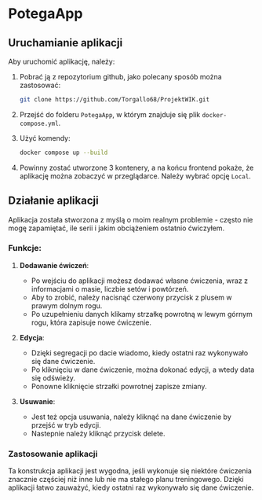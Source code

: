 # PotegaApp

## Uruchamianie aplikacji

Aby uruchomić aplikację, należy:

1. Pobrać ją z repozytorium github, jako polecany sposób można zastosować:
   ```bash
   git clone https://github.com/Torgallo68/ProjektWIK.git
   ```
2. Przejść do folderu `PotegaApp`, w którym znajduje się plik `docker-compose.yml`.
3. Użyć komendy:

   ```bash
   docker compose up --build
   ```

4. Powinny zostać utworzone 3 kontenery, a na końcu frontend pokaże, że aplikację można zobaczyć w przeglądarce. Należy wybrać opcję `Local`.

## Działanie aplikacji

Aplikacja została stworzona z myślą o moim realnym problemie - często nie mogę zapamiętać, ile serii i jakim obciążeniem ostatnio ćwiczyłem. 

### Funkcje:

1. **Dodawanie ćwiczeń**:
   - Po wejściu do aplikacji możesz dodawać własne ćwiczenia, wraz z informacjami o masie, liczbie setów i powtórzeń.
   - Aby to zrobić, należy nacisnąć czerwony przycisk z plusem w prawym dolnym rogu.
   - Po uzupełnieniu danych klikamy strzałkę powrotną w lewym górnym rogu, która zapisuje nowe ćwiczenie.

2. **Edycja**:
   - Dzięki segregacji po dacie wiadomo, kiedy ostatni raz wykonywało się dane ćwiczenie.
   - Po kliknięciu w dane ćwiczenie, można dokonać edycji, a wtedy data się odświeży.
   - Ponowne kliknięcie strzałki powrotnej zapisze zmiany.
3. **Usuwanie**:
   - Jest też opcja usuwania, należy kliknąć na dane ćwiczenie by przejść w tryb edycji.
   - Nastepnie należy kliknąć przycisk delete.

   
### Zastosowanie aplikacji

Ta konstrukcja aplikacji jest wygodna, jeśli wykonuje się niektóre ćwiczenia znacznie częściej niż inne lub nie ma stałego planu treningowego. Dzięki aplikacji łatwo zauważyć, kiedy ostatni raz wykonywało się dane ćwiczenie.
